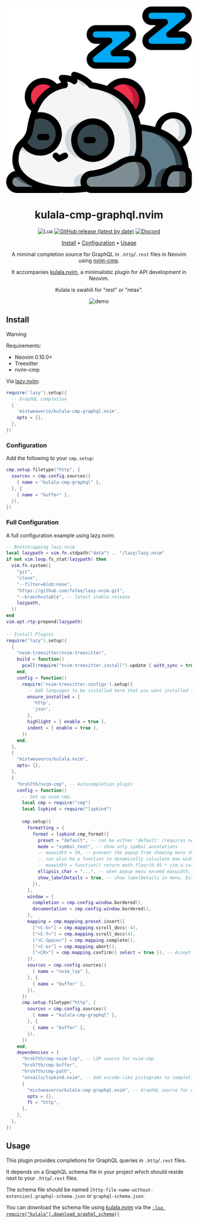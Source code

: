 <div align="center">

![Kulala Logo](logo.svg)

# kulala-cmp-graphql.nvim

![Lua](https://img.shields.io/badge/Made%20with%20Lua-blueviolet.svg?style=for-the-badge&logo=lua)
[![GitHub release (latest by date)](https://img.shields.io/github/v/release/mistweaverco/kulala-cmp-graphql.nvim?style=for-the-badge)](https://github.com/mistweaverco/kulala-cmp-graphql.nvim/releases/latest)
[![Discord](https://img.shields.io/badge/discord-join-7289da?style=for-the-badge&logo=discord)](https://discord.gg/QyVQmfY4Rt)

[Install](#install) • [Configuration](#configuration) • [Usage](#usage)

<p></p>

A minimal completion source for GraphQL in `.http`/`.rest` files in Neovim using [nvim-cmp][nvim-cmp].

It accompanies [kulala.nvim][kulala], a minimalistic plugin for API development in Neovim.

Kulala is swahili for "rest" or "relax".

<p></p>

![demo](https://github.com/user-attachments/assets/3d3d3a3a-0272-4405-a7e0-7e9b8f03ea88)

<p></p>

</div>

## Install

> [!WARNING]
> Requirements:
> - Neovim 0.10.0+
> - Treesitter
> - nvim-cmp

Via [lazy.nvim](https://github.com/folke/lazy.nvim):


```lua
require('lazy').setup({
  -- GraphQL completion
  {
    'mistweaverco/kulala-cmp-graphql.nvim',
    opts = {},
  },
})
```

### Configuration

Add the following to your `cmp.setup`:

```lua
cmp.setup.filetype("http", {
  sources = cmp.config.sources({
    { name = "kulala-cmp-graphql" },
  }, {
    { name = "buffer" },
  }),
})
```

### Full Configuration

A full configuration example using lazy.nvim:

```lua
-- Bootstrapping lazy.nvim
local lazypath = vim.fn.stdpath("data") .. "/lazy/lazy.nvim"
if not vim.loop.fs_stat(lazypath) then
  vim.fn.system({
    "git",
    "clone",
    "--filter=blob:none",
    "https://github.com/folke/lazy.nvim.git",
    "--branch=stable", -- latest stable release
    lazypath,
  })
end
vim.opt.rtp:prepend(lazypath)

-- Install Plugins
require("lazy").setup({
  {
    "nvim-treesitter/nvim-treesitter",
    build = function()
      pcall(require("nvim-treesitter.install").update { with_sync = true })
    end,
    config = function()
      require('nvim-treesitter.configs').setup({
        -- Add languages to be installed here that you want installed for treesitter
        ensure_installed = {
          'http',
          'json',
        },
        highlight = { enable = true },
        indent = { enable = true },
      })
    end,
  },
  {
    "mistweaverco/kulala.nvim",
    opts= {},
  },
  {
    "hrsh7th/nvim-cmp", -- Autocompletion plugin
    config = function()
      -- Set up nvim-cmp.
      local cmp = require("cmp")
      local lspkind = require("lspkind")

      cmp.setup({
        formatting = {
          format = lspkind.cmp_format({
            preset = "default", -- can be either 'default' (requires nerd-fonts font) or 'codicons' for codicon preset (requires vscode-codicons font)
            mode = "symbol_text", -- show only symbol annotations
            -- maxwidth = 50, -- prevent the popup from showing more than provided characters (e.g 50 will not show more than 50 characters)
            -- can also be a function to dynamically calculate max width such as
            -- maxwidth = function() return math.floor(0.45 * vim.o.columns) end,
            ellipsis_char = "...", -- when popup menu exceed maxwidth, the truncated part would show ellipsis_char instead (must define maxwidth first)
            show_labelDetails = true, -- show labelDetails in menu. Disabled by default
          }),
        },
        window = {
          completion = cmp.config.window.bordered(),
          documentation = cmp.config.window.bordered(),
        },
        mapping = cmp.mapping.preset.insert({
          ["<C-b>"] = cmp.mapping.scroll_docs(-4),
          ["<C-f>"] = cmp.mapping.scroll_docs(4),
          ["<C-Space>"] = cmp.mapping.complete(),
          ["<C-e>"] = cmp.mapping.abort(),
          ["<CR>"] = cmp.mapping.confirm({ select = true }), -- Accept currently selected item. Set `select` to `false` to only confirm explicitly selected items.
        }),
        sources = cmp.config.sources({
          { name = "nvim_lsp" },
        }, {
          { name = "buffer" },
        }),
      })
      cmp.setup.filetype("http", {
        sources = cmp.config.sources({
          { name = "kulala-cmp-graphql" },
        }, {
          { name = "buffer" },
        }),
      })
    end,
    dependencies = {
      "hrsh7th/cmp-nvim-lsp", -- LSP source for nvim-cmp
      "hrsh7th/cmp-buffer",
      "hrsh7th/cmp-path",
      "onsails/lspkind.nvim", -- Add vscode-like pictograms to completion items
      {
        "mistweaverco/kulala-cmp-graphql.nvim", -- GraphQL source for nvim-cmp in http files
        opts = {},
        ft = "http",
      },
    },
  },
})
```

## Usage

This plugin provides completions for GraphQL queries in `.http`/`.rest` files.

It depends on a GraphQL schema file in your project which should reside next to your `.http`/`.rest` files.

The schema file should be named `[http-file-name-without-extension].graphql-schema.json` or `graphql-schema.json`.

You can download the schema file using [kulala.nvim][kulala] via the
[`:lua require("kulala").download_graphql_schema()`][kulala-dl-gql-schema]

[kulala]: https://github.com/mistweaverco/kulala.nvim
[kulala-dl-gql-schema]: https://kulala.mwco.app/docs/usage/public-methods#download_graphql_schema
[nvim-cmp]: https://github.com/hrsh7th/nvim-cmp


